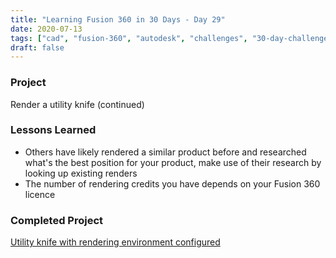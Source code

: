 ```yaml
---
title: "Learning Fusion 360 in 30 Days - Day 29"
date: 2020-07-13
tags: ["cad", "fusion-360", "autodesk", "challenges", "30-day-challenge", "fusion-360-in-30"]
draft: false
---
```

### Project
Render a utility knife (continued)

### Lessons Learned
- Others have likely rendered a similar product before and researched what's the best position for your product, make use of their research by looking up existing renders
- The number of rendering credits you have depends on your Fusion 360 licence

### Completed Project
[Utility knife with rendering environment configured](https://a360.co/3gYVXQz)
